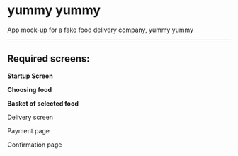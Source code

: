# yummy yummy

App mock-up for a fake food delivery company, yummy yummy

---

## Required screens:

**Startup Screen**

**Choosing food**

**Basket of selected food**

Delivery screen

Payment page

Confirmation page